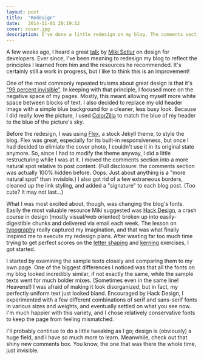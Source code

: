```yaml
---
layout: post
title:  "Redesign"
date:   2014-11-01 20:19:12
cover: cover.jpg
description: I've done a little redesign on my blog. The comments section is visible now, but the big changes are in the typesetting.
---
```


A few weeks ago, I heard a great [talk][dbcx] by [Miki Setlur][miki-setlur] on design for developers. Ever since, I've been meaning to redesign my blog to reflect the principles I learned from him and the resources he recommended. It's certainly still a work in progress, but I like to think this is an improvement!

[dbcx]: http://www.meetup.com/DBCx-SF-Dev-Bootcamp-San-Francisco-Open-Learning/events/206446782/
[miki-setlur]: https://twitter.com/mikisetlur

One of the most commonly repeated truisms about great design is that it's ["99 percent invisible"][99pi]. In keeping with that principle, I focused more on the negative space of my pages. Mostly, this meant allowing myself more white space between blocks of text. I also decided to replace my old header image with a simple blue background for a cleaner, less busy look. Because I did really love the picture, I used [ColorZilla][colorzilla] to match the blue of my header to the blue of the picture's sky.

[99pi]: http://99percentinvisible.org/
[colorzilla]: http://www.colorzilla.com/

Before the redesign, I was using [Flex][flex], a stock Jekyll theme, to style the blog. Flex was great, especially for its built-in responsiveness, but once I had decided to elimiate the cover photo, I couldn't use it in its original state anymore. So, since I had to modify the theme anyway, I did a little restructuring while I was at it. I moved the comments section into a more natural spot relative to post content. (Full disclosure: the comments section was actually 100% hidden before. Oops. Just about anything is a "more natural spot" than invisible.) I also got rid of a few extraneous borders, cleaned up the link styling, and added a "signature" to each blog post. (Too cute? It may not last...)

[flex]: http://jekyllthemes.org/themes/flex/

What I was most excited about, though, was changing the blog's fonts. Easily the most valuable resource Miki suggested was [Hack Design][hackdesign], a crash course in design (mostly visual/web oriented) broken up into easily-digestible chunks and delivered via email each week. The lesson on [typography][dive-into-typography] really captured my imagination, and that was what finally inspired me to execute my redesign plans. After wasting far too much time trying to get perfect scores on the [letter shaping][shaping] and [kerning][kerning] exercises, I got started.

[shaping]: http://shape.method.ac/
[kerning]: http://type.method.ac/

I started by examining the sample texts closely and comparing them to my own page. One of the biggest differences I noticed was that all the fonts on my blog looked incredibly similar, if not exactly the same, while the sample texts went for much bolder mixes. (Sometimes even in the same line! Heavens!) I was afraid of making it look disorganized, but in fact, my perfectly uniform text just looked bland. Encouraged by Hack Design, I experimented with a few different combinations of serif and sans-serif fonts in various sizes and weights, and eventually settled on what you see now. I'm much happier with this variety, and I chose relatively conservative fonts to keep the page from feeling mismatched.

[hackdesign]: https://hackdesign.org/
[dive-into-typography]: https://hackdesign.org/lessons/2

I'll probably continue to do a little tweaking as I go; design is (obviously) a huge field, and I have so much more to learn. Meanwhile, check out that shiny new comments box. You know, the one that was there the whole time, just invisible.